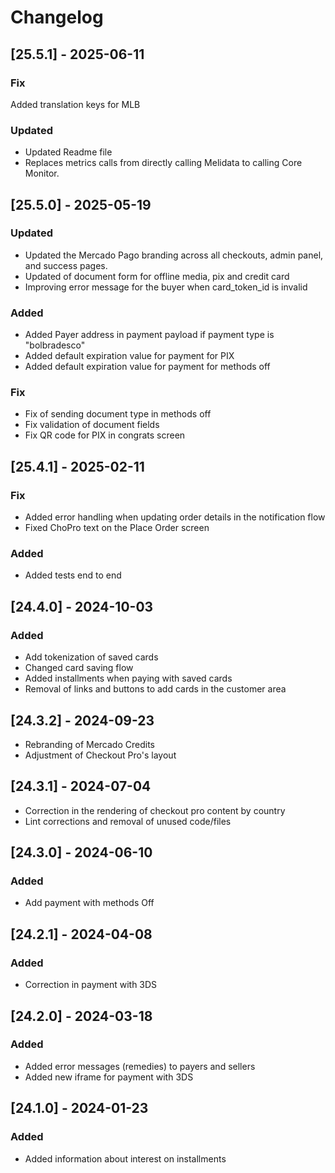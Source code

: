 # Changelog

## [25.5.1] - 2025-06-11

### Fix
Added translation keys for MLB

### Updated
- Updated Readme file
- Replaces metrics calls from directly calling Melidata to calling Core Monitor.

## [25.5.0] - 2025-05-19

### Updated
- Updated the Mercado Pago branding across all checkouts, admin panel, and success pages.
- Updated of document form for offline media, pix and credit card
- Improving error message for the buyer when card_token_id is invalid

### Added
- Added Payer address in payment payload if payment type is "bolbradesco"
- Added default expiration value for payment for PIX
- Added default expiration value for payment for methods off

### Fix
- Fix of sending document type in methods off
- Fix validation of document fields
- Fix QR code for PIX in congrats screen

## [25.4.1] - 2025-02-11

### Fix
- Added error handling when updating order details in the notification flow
- Fixed ChoPro text on the Place Order screen

### Added
- Added tests end to end

## [24.4.0] - 2024-10-03

### Added
- Add tokenization of saved cards
- Changed card saving flow
- Added installments when paying with saved cards
- Removal of links and buttons to add cards in the customer area

## [24.3.2] - 2024-09-23

- Rebranding of Mercado Credits
- Adjustment of Checkout Pro's layout 

## [24.3.1] - 2024-07-04

- Correction in the rendering of checkout pro content by country
- Lint corrections and removal of unused code/files

## [24.3.0] - 2024-06-10

### Added
- Add payment with methods Off

## [24.2.1] - 2024-04-08

### Added
- Correction in payment with 3DS

## [24.2.0] - 2024-03-18

### Added
- Added error messages (remedies) to payers and sellers
- Added new iframe for payment with 3DS


## [24.1.0] - 2024-01-23

### Added
- Added information about interest on installments

